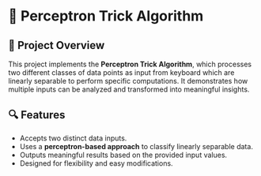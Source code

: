 # 🧠 Perceptron Trick Algorithm

## 📌 Project Overview
This project implements the **Perceptron Trick Algorithm**, which processes two different classes of data points as input from keyboard which are linearly separable to perform specific computations. It demonstrates how multiple inputs can be analyzed and transformed into meaningful insights.

## 🔍 Features
- Accepts two distinct data inputs.
- Uses a **perceptron-based approach** to classify linearly separable data.
- Outputs meaningful results based on the provided input values.
- Designed for flexibility and easy modifications.
